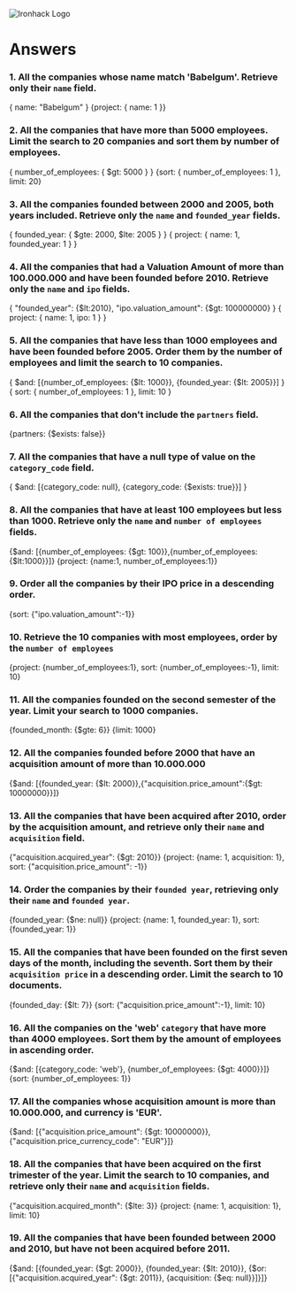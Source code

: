 ![Ironhack Logo](https://i.imgur.com/1QgrNNw.png)

# Answers

### 1. All the companies whose name match 'Babelgum'. Retrieve only their `name` field.

{ name: "Babelgum" }
{project: { name: 1 }}

### 2. All the companies that have more than 5000 employees. Limit the search to 20 companies and sort them by **number of employees**.

{ number_of_employees: { $gt: 5000 } }
{sort: { number_of_employees: 1 }, limit: 20}

### 3. All the companies founded between 2000 and 2005, both years included. Retrieve only the `name` and `founded_year` fields.

{ founded_year: { $gte: 2000, $lte: 2005 } }
{ project: { name: 1, founded_year: 1 } }

### 4. All the companies that had a Valuation Amount of more than 100.000.000 and have been founded before 2010. Retrieve only the `name` and `ipo` fields.

{ "founded_year": {$lt:2010}, "ipo.valuation_amount": {$gt: 100000000} }
{ project: { name: 1, ipo: 1 } }

### 5. All the companies that have less than 1000 employees and have been founded before 2005. Order them by the number of employees and limit the search to 10 companies.

{ $and: [{number_of_employees: {$lt: 1000}}, {founded_year: {$lt: 2005}}] }
{ sort: { number_of_employees: 1 }, limit: 10 }

### 6. All the companies that don't include the `partners` field.

{partners: {$exists: false}}

### 7. All the companies that have a null type of value on the `category_code` field.

{ $and: [{category_code: null}, {category_code: {$exists: true}}] }

### 8. All the companies that have at least 100 employees but less than 1000. Retrieve only the `name` and `number of employees` fields.

{$and: [{number_of_employees: {$gt: 100}},{number_of_employees:{$lt:1000}}]}
{project: {name:1, number_of_employees:1}}

### 9. Order all the companies by their IPO price in a descending order.

{sort: {"ipo.valuation_amount":-1}}

### 10. Retrieve the 10 companies with most employees, order by the `number of employees`

{project: {number_of_employees:1}, sort: {number_of_employees:-1}, limit: 10}

### 11. All the companies founded on the second semester of the year. Limit your search to 1000 companies.

{founded_month: {$gte: 6}}
{limit: 1000}

### 12. All the companies founded before 2000 that have an acquisition amount of more than 10.000.000

{$and: [{founded_year: {$lt: 2000}},{"acquisition.price_amount":{$gt: 10000000}}]}

### 13. All the companies that have been acquired after 2010, order by the acquisition amount, and retrieve only their `name` and `acquisition` field.

{"acquisition.acquired_year": {$gt: 2010}}
{project: {name: 1, acquisition: 1}, sort: {"acquisition.price_amount": -1}}

### 14. Order the companies by their `founded year`, retrieving only their `name` and `founded year`.

{founded_year: {$ne: null}}
{project: {name: 1, founded_year: 1}, sort: {founded_year: 1}}

### 15. All the companies that have been founded on the first seven days of the month, including the seventh. Sort them by their `acquisition price` in a descending order. Limit the search to 10 documents.

{founded_day: {$lt: 7}}
{sort: {"acquisition.price_amount":-1}, limit: 10}

### 16. All the companies on the 'web' `category` that have more than 4000 employees. Sort them by the amount of employees in ascending order.

{$and: [{category_code: 'web'}, {number_of_employees: {$gt: 4000}}]}
{sort: {number_of_employees: 1}}

### 17. All the companies whose acquisition amount is more than 10.000.000, and currency is 'EUR'.

{$and: [{"acquisition.price_amount": {$gt: 10000000}},{"acquisition.price_currency_code": "EUR"}]}

### 18. All the companies that have been acquired on the first trimester of the year. Limit the search to 10 companies, and retrieve only their `name` and `acquisition` fields.

{"acquisition.acquired_month": {$lte: 3}}
{project: {name: 1, acquisition: 1}, limit: 10}

### 19. All the companies that have been founded between 2000 and 2010, but have not been acquired before 2011.

{$and: [{founded_year: {$gt: 2000}}, {founded_year: {$lt: 2010}}, {$or: [{"acquisition.acquired_year": {$gt: 2011}}, {acquisition: {$eq: null}}]}]}
